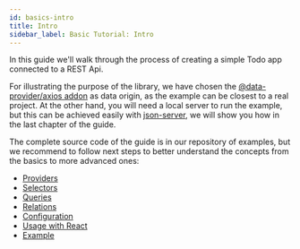 ```yaml
---
id: basics-intro
title: Intro
sidebar_label: Basic Tutorial: Intro
---
```


In this guide we'll walk through the process of creating a simple Todo app connected to a REST Api.

For illustrating the purpose of the library, we have chosen the [@data-provider/axios addon][data-provider-axios] as data origin, as the example can be closest to a real project. At the other hand, you will need a local server to run the example, but this can be achieved easily with [json-server][json-server], we will show you how in the last chapter of the guide.

The complete source code of the guide is in our repository of examples, but we recommend to follow next steps to better understand the concepts from the basics to more advanced ones:

* [Providers](basics-providers.md)
* [Selectors](basics-selectors.md)
* [Queries](basics-queries.md)
* [Relations](basics-relations.md)
* [Configuration](basics-configuration.md)
* [Usage with React](basics-usage-with-react.md)
* [Example](basics-example.md)

[json-server]: https://www.npmjs.com/package/json-server
[data-provider-axios]: https://www.npmjs.com/package/@data-provider/axios
